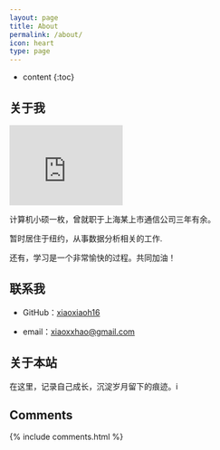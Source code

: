 ```yaml
---
layout: page
title: About
permalink: /about/
icon: heart
type: page
---
```


* content
{:toc}

## 关于我

<iframe src="https://githubbadge.appspot.com/gaohaoyang?s=1" style="border: 0;height: 142px;width: 200px;overflow: hidden;" frameBorder="0"></iframe>

计算机小硕一枚，曾就职于上海某上市通信公司三年有余。

暂时居住于纽约，从事数据分析相关的工作.

还有，学习是一个非常愉快的过程。共同加油！


## 联系我

* GitHub：[xiaoxiaoh16](https://github.com/xiaoxiaoh16)

* email：xiaoxxhao@gmail.com

## 关于本站

在这里，记录自己成长，沉淀岁月留下的痕迹。i

## Comments

{% include comments.html %}
